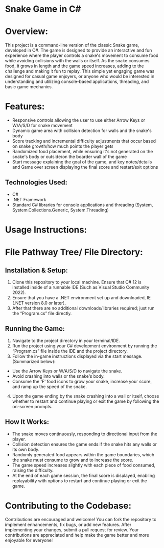 # Snake Game in C#

# Overview:

This project is a command-line version of the classic Snake game, developed in C#. The game is designed to provide an interactive and fun experience where the player controls a snake's movement to consume food while avoiding collisions with the walls or itself. As the snake consumes food, it grows in length and the game speed increases, adding to the challenge and making it fun to replay. This simple yet engaging game was designed for casual game enjoyers, or anyone who would be interested in understanding and utilizing console-based applications, threading, and basic game mechanics.

# Features:
- Responsive controls allowing the user to use either Arrow Keys or W/A/S/D for snake movement
- Dynamic game area with collision detection for walls and the snake's body
- Score tracking and incremental difficulty adjustments that occur based on snake growth/how much points the player gets
- Randomized food placement, while ensuring it's not generated on the snake's body or outside/on the boarder wall of the game
- Start message explaining the goal of the game, and key notes/details and Game over screen displaying the final score and restart/exit options

## Technologies Used:
- C#
- .NET Framework
- Standard C# libraries for console applications and threading (System, System.Collections.Generic, System.Threading)

# Usage Instructions:

# File Pathway Tree/ File Directory:

## Installation & Setup:
1. Clone this repository to your local machine. Ensure that C# 12 is installed inside of a runnable IDE (Such as Visual Studio Community 2022).
2. Ensure that you have a .NET environment set up and downloaded, IE (.NET version 8.0 or later).
3. After that there are no additional downloads/libraries required; just run the “Program.cs” file directly.

## Running the Game:
1. Navigate to the project directory in your terminal/IDE.
2. Run the project using your C# development environment by running the “Program.cs” file inside the IDE and the project directory.
3. Follow the in-game instructions displayed via the start message. (Summarized below):
-	Use the Arrow Keys or W/A/S/D to navigate the snake.
-	Avoid crashing into walls or the snake's body.
-	Consume the 'F' food icons to grow your snake, increase your score, and ramp up the speed of the snake.
4. Upon the game ending by the snake crashing into a wall or itself, choose whether to restart and continue playing or exit the game by following the on-screen prompts.

## How It Works:
-	The snake moves continuously, responding to directional input from the player.
-	Collision detection ensures the game ends if the snake hits any walls or its own body.
-	Randomly generated food appears within the game boundaries, which the snake must consume to grow and to increase the score.
-	The game speed increases slightly with each piece of food consumed, raising the difficulty.
-	At the end of each game session, the final score is displayed, enabling replayability with options to restart and continue playing or exit the game.

# Contributing to the Codebase:
Contributions are encouraged and welcome! You can fork the repository to implement enhancements, fix bugs, or add new features. After implementing your changes, submit a pull request for review. Your contributions are appreciated and help make the game better and more enjoyable for everyone!
